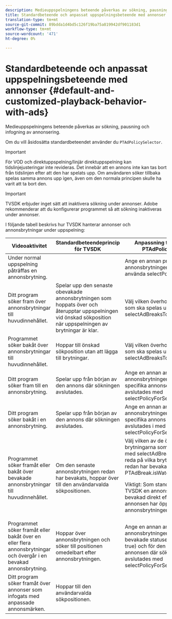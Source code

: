 ```yaml
---
description: Medieuppspelningens beteende påverkas av sökning, pausning och infogning av annonsering.
title: Standardbeteende och anpassat uppspelningsbeteende med annonser
translation-type: tm+mt
source-git-commit: 89bdda1d4bd5c126f19ba75a819942df901183d1
workflow-type: tm+mt
source-wordcount: '471'
ht-degree: 0%

---
```



# Standardbeteende och anpassat uppspelningsbeteende med annonser {#default-and-customized-playback-behavior-with-ads}

Medieuppspelningens beteende påverkas av sökning, pausning och infogning av annonsering.

Om du vill åsidosätta standardbeteendet använder du `PTAdPolicySelector`.

>[!IMPORTANT]
>
>För VOD och direktuppspelning/linjär direktuppspelning kan tidslinjejusteringar inte revideras. Det innebär att en annons inte kan tas bort från tidslinjen efter att den har spelats upp. Om användaren söker tillbaka spelas samma annons upp igen, även om den normala principen skulle ha varit att ta bort den.

>[!IMPORTANT]
>
>TVSDK erbjuder inget sätt att inaktivera sökning under annonser. Adobe rekommenderar att du konfigurerar programmet så att sökning inaktiveras under annonser.

I följande tabell beskrivs hur TVSDK hanterar annonser och annonsbrytningar under uppspelning:

<table id="table_466538B1C2A646B89EB4F9AA111203BE"> 
 <thead> 
  <tr> 
   <th colname="col1" class="entry"><b>Videoaktivitet</b></th> 
   <th colname="col2" class="entry"><b>Standardbeteendeprincip för TVSDK</b></th> 
   <th colname="col3" class="entry"><b>Anpassning tillgänglig via PTAdPolicySelector</b></th>
  </tr>
 </thead>
 <tbody> 
  <tr> 
   <td colname="col1"> Under normal uppspelning påträffas en annonsbrytning. </td> 
   <td colname="col2"></td> 
   <td colname="col3">Ange en annan princip för annonsbrytningen genom att använda <span class="codeph"> selectPolicyForAdBreak</span>. </td> 
  </tr> 
  <tr> 
   <td colname="col1"> Ditt program söker fram över annonsbrytningar till huvudinnehållet. </td> 
   <td colname="col2"> Spelar upp den senaste obevakade annonsbrytningen som hoppats över och återupptar uppspelningen vid önskad sökposition när uppspelningen av brytningar är klar. </td> 
   <td colname="col3">Välj vilken överhoppad brytning som ska spelas upp med <span class="codeph"> selectAdBreaksToPlay</span>. </td> 
  </tr> 
  <tr> 
   <td colname="col1"> Programmet söker bakåt över annonsbrytningar till huvudinnehållet. </td> 
   <td colname="col2"> Hoppar till önskad sökposition utan att lägga till brytningar. </td> 
   <td colname="col3">Välj vilken överhoppad brytning som ska spelas upp med <span class="codeph"> selectAdBreaksToPlay</span>.                      </td> 
  </tr> 
  <tr> 
   <td colname="col1"> Ditt program söker fram till en annonsbrytning. </td> 
   <td colname="col2"> Spelar upp från början av den annons där sökningen avslutades. </td> 
   <td colname="col3">Ange en annan annonspolicy för annonsbrytningen och för den specifika annonsen där sökningen avslutades med <span class="codeph"> selectPolicyForSeekIntoAd</span>. </td> 
  </tr> 
  <tr> 
   <td colname="col1"> Ditt program söker bakåt i en annonsbrytning. </td> 
   <td colname="col2"> Spelar upp från början av den annons där sökningen avslutades. </td> 
   <td colname="col3">Ange en annan annonsprincip för annonsbrytningen och för den specifika annons som sökningen avslutades i med <span class="codeph"> selectPolicyForSeekIntoAd</span>. </td> 
  </tr> 
  <tr> 
   <td colname="col1"> Programmet söker framåt eller bakåt över bevakade annonsbrytningar till huvudinnehållet. </td> 
   <td colname="col2"> Om den senaste annonsbrytningen redan har bevakats, hoppar över till den användarvalda sökpositionen. </td> 
   <td colname="col3">Välj vilken av de överhoppade brytningarna som ska spelas upp med <span class="codeph"> selectAdBreaksToPlay</span> och ta reda på vilka brytningar som redan har bevakats med <span class="codeph"> PTAdBreak.isWatched</span>. <p> <p>Viktigt:  Som standard markerar TVSDK en annonsbrytning som bevakad direkt efter att den första annonsen har öppnats i annonsbrytningen. </p> </p> </td> 
  </tr> 
  <tr> 
   <td colname="col1"> Programmet söker framåt eller bakåt över en eller flera annonsbrytningar och övergår i en bevakad annonsbrytning. </td> 
   <td colname="col2"> Hoppar över annonsbrytningen och söker till positionen omedelbart efter annonsbrytningen. </td> 
   <td colname="col3">Ange en annan annonspolicy för annonsbrytningen (med den bevakade statusen inställd på true) och för den specifika annonsen där sökningen avslutades med <span class="codeph"> selectPolicyForSeekIntoAd</span>. </td> 
  </tr> 
  <tr> 
   <td colname="col1"> Ditt program söker framåt över annonser som infogats med anpassade annonsmärken. </td> 
   <td colname="col2"> Hoppar till den användarvalda sökpositionen. </td> 
   <td colname="col3"></td> 
  </tr> 
 </tbody> 
</table>
